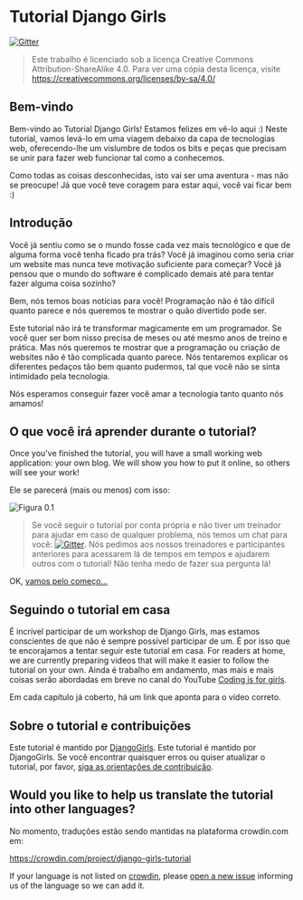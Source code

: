 # Tutorial Django Girls

[![Gitter](https://badges.gitter.im/DjangoGirls/tutorial.svg)](https://gitter.im/DjangoGirls/tutorial)

> Este trabalho é licenciado sob a licença Creative Commons Attribution-ShareAlike 4.0. Para ver uma cópia desta licença, visite https://creativecommons.org/licenses/by-sa/4.0/

## Bem-vindo

Bem-vindo ao Tutorial Django Girls! Estamos felizes em vê-lo aqui :) Neste tutorial, vamos levá-lo em uma viagem debaixo da capa de tecnologias web, oferecendo-lhe um vislumbre de todos os bits e peças que precisam se unir para fazer web funcionar tal como a conhecemos.

Como todas as coisas desconhecidas, isto vai ser uma aventura - mas não se preocupe! Já que você teve coragem para estar aqui, você vai ficar bem :)

## Introdução

Você já sentiu como se o mundo fosse cada vez mais tecnológico e que de alguma forma você tenha ficado pra trás? Você já imaginou como seria criar um website mas nunca teve motivação suficiente para começar? Você já pensou que o mundo do software é complicado demais até para tentar fazer alguma coisa sozinho?

Bem, nós temos boas notícias para você! Programação não é tão difícil quanto parece e nós queremos te mostrar o quão divertido pode ser.

Este tutorial não irá te transformar magicamente em um programador. Se você quer ser bom nisso precisa de meses ou até mesmo anos de treino e prática. Mas nós queremos te mostrar que a programação ou criação de websites não é tão complicada quanto parece. Nós tentaremos explicar os diferentes pedaços tão bem quanto pudermos, tal que você não se sinta intimidado pela tecnologia.

Nós esperamos conseguir fazer você amar a tecnologia tanto quanto nós amamos!

## O que você irá aprender durante o tutorial?

Once you've finished the tutorial, you will have a small working web application: your own blog. We will show you how to put it online, so others will see your work!

Ele se parecerá (mais ou menos) com isso:

![Figura 0.1](images/application.png)

> Se você seguir o tutorial por conta própria e não tiver um treinador para ajudar em caso de qualquer problema, nós temos um chat para você: [![Gitter](https://badges.gitter.im/DjangoGirls/tutorial.svg)](https://gitter.im/DjangoGirls/tutorial). Nós pedimos aos nossos treinadores e participantes anteriores para acessarem lá de tempos em tempos e ajudarem outros com o tutorial! Não tenha medo de fazer sua pergunta lá!

OK, [vamos pelo começo...](./how_the_internet_works/README.md)

## Seguindo o tutorial em casa

É incrível participar de um workshop de Django Girls, mas estamos conscientes de que não é sempre possível participar de um. É por isso que te encorajamos a tentar seguir este tutorial em casa. For readers at home, we are currently preparing videos that will make it easier to follow the tutorial on your own. Ainda é trabalho em andamento, mas mais e mais coisas serão abordadas em breve no canal do YouTube [Coding is for girls](https://www.youtube.com/channel/UC0hNd2uW8jTR5K3KBzRuG2A/feed).

Em cada capítulo já coberto, há um link que aponta para o vídeo correto.

## Sobre o tutorial e contribuições

Este tutorial é mantido por [DjangoGirls](https://djangogirls.org/). Este tutorial é mantido por DjangoGirls. Se você encontrar quaisquer erros ou quiser atualizar o tutorial, por favor, [siga as orientações de contribuição](https://github.com/DjangoGirls/tutorial/blob/master/README.md).

## Would you like to help us translate the tutorial into other languages?

No momento, traduções estão sendo mantidas na plataforma crowdin.com em:

https://crowdin.com/project/django-girls-tutorial

If your language is not listed on [crowdin](https://crowdin.com/), please [open a new issue](https://github.com/DjangoGirls/tutorial/issues/new) informing us of the language so we can add it.